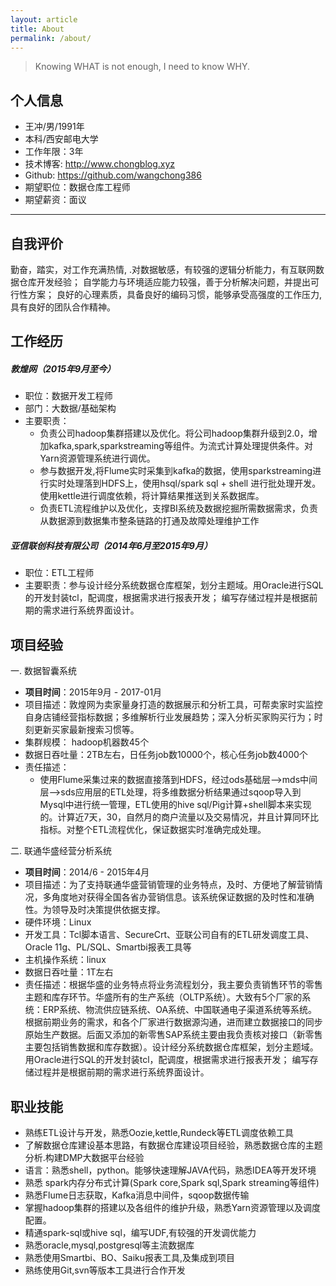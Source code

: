 ```yaml
---
layout: article
title: About
permalink: /about/
---
```


> Knowing WHAT is not enough, I need to know WHY.


## 个人信息
* 王冲/男/1991年
* 本科/西安邮电大学
* 工作年限：3年
* 技术博客: http://www.chongblog.xyz
* Github:  https://github.com/wangchong386
* 期望职位：数据仓库工程师
* 期望薪资：面议


------------------------------------------------------------------------------------------------------------------------------------------------------------------------------------
## 自我评价
勤奋，踏实，对工作充满热情, .对数据敏感，有较强的逻辑分析能力，有互联网数据仓库开发经验；
自学能力与环境适应能力较强，善于分析解决问题，并提出可行性方案；
良好的心理素质，具备良好的编码习惯，能够承受高强度的工作压力,具有良好的团队合作精神。
## 工作经历
#####  敦煌网（2015年9月至今）
* 职位：数据开发工程师
* 部门：大数据/基础架构
* 主要职责：
  * 负责公司hadoop集群搭建以及优化。将公司hadoop集群升级到2.0，增加kafka,spark,sparkstreaming等组件。为流式计算处理提供条件。对Yarn资源管理系统进行调优。
  * 参与数据开发,将Flume实时采集到kafka的数据，使用sparkstreaming进行实时处理落到HDFS上，使用hsql/spark sql + shell 进行批处理开发。使用kettle进行调度依赖，将计算结果推送到关系数据库。
  * 负责ETL流程维护以及优化，支撑BI系统及数据挖掘所需数据需求，负责从数据源到数据集市整条链路的打通及故障处理维护工作 

##### 亚信联创科技有限公司（2014年6月至2015年9月）
* 职位：ETL工程师
* 主要职责：参与设计经分系统数据仓库框架，划分主题域。用Oracle进行SQL的开发封装tcl，配调度，根据需求进行报表开发； 编写存储过程并是根据前期的需求进行系统界面设计。
## 项目经验
一. 数据智囊系统
* __项目时间__：2015年9月 - 2017-01月
* 项目描述：敦煌网为卖家量身打造的数据展示和分析工具，可帮卖家时实监控自身店铺经营指标数据；多维解析行业发展趋势；深入分析买家购买行为；时刻更新买家最新搜索习惯等。
* 集群规模： hadoop机器数45个
* 数据日吞吐量：2TB左右，日任务job数10000个，核心任务job数4000个
* 责任描述：
    * 使用Flume采集过来的数据直接落到HDFS，经过ods基础层-->mds中间层-->sds应用层的ETL处理，将多维数据分析结果通过sqoop导入到Mysql中进行统一管理，ETL使用的hive sql/Pig计算+shell脚本来实现的。计算近7天，30，自然月的商户流量以及交易情况，并且计算同环比指标。对整个ETL流程优化，保证数据实时准确完成处理。

二. 联通华盛经营分析系统
* __项目时间__：2014/6 - 2015年4月
* 项目描述：为了支持联通华盛营销管理的业务特点，及时、方便地了解营销情况，多角度地对获得全国各省办营销信息。该系统保证数据的及时性和准确性。为领导及时决策提供依据支撑。
* 硬件环境：Linux
* 开发工具：Tcl脚本语言、SecureCrt、亚联公司自有的ETL研发调度工具、Oracle 11g、PL/SQL、Smartbi报表工具等
* 主机操作系统：linux
* 数据日吞吐量：1T左右
* 责任描述：根据华盛的业务特点将业务流程划分，我主要负责销售环节的零售主题和库存环节。华盛所有的生产系统（OLTP系统）。大致有5个厂家的系统：ERP系统、物流供应链系统、OA系统、中国联通电子渠道系统等系统。根据前期业务的需求，和各个厂家进行数据源沟通，进而建立数据接口的同步原始生产数据。后面又添加的新零售SAP系统主要由我负责核对接口（新零售主要包括销售数据和库存数据）。设计经分系统数据仓库框架，划分主题域。用Oracle进行SQL的开发封装tcl，配调度，根据需求进行报表开发； 编写存储过程并是根据前期的需求进行系统界面设计。


## 职业技能
* 熟练ETL设计与开发，熟悉Oozie,kettle,Rundeck等ETL调度依赖工具
* 了解数据仓库建设基本思路，有数据仓库建设项目经验，熟悉数据仓库的主题分析.构建DMP大数据平台经验
* 语言：熟悉shell，python。能够快速理解JAVA代码，熟悉IDEA等开发环境
* 熟悉 spark内存分布式计算(Spark core,Spark sql,Spark streaming等组件)
* 熟悉Flume日志获取，Kafka消息中间件，sqoop数据传输
* 掌握hadoop集群的搭建以及各组件的维护升级，熟悉Yarn资源管理以及调度配置。
* 精通spark-sql或hive sql，编写UDF,有较强的开发调优能力
* 熟悉oracle,mysql,postgresql等主流数据库
* 熟悉使用Smartbi、BO、Saiku报表工具,及集成到项目
* 熟练使用Git,svn等版本工具进行合作开发
